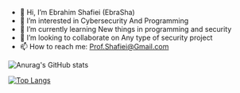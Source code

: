- 👋 Hi, I’m Ebrahim Shafiei (EbraSha) 
- 👀 I’m interested in Cybersecurity And Programming
- 🌱 I’m currently learning New things in programming and security
- 💞️ I’m looking to collaborate on Any type of security project
- 📫 How to reach me: Prof.Shafiei@Gmail.com

![Anurag's GitHub stats](https://github-readme-stats.vercel.app/api?username=ebrasha&show_icons=true&theme=transparent)

[![Top Langs](https://github-readme-stats.vercel.app/api/top-langs/?username=ebrasha&hide_progress=true)](https://github.com/ebrasha/github-readme-stats)
